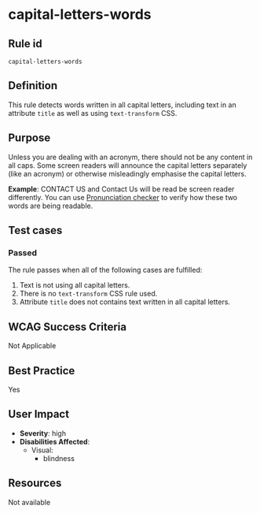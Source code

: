 # capital-letters-words

## Rule id

`capital-letters-words`

## Definition

This rule detects words written in all capital letters, including text in an attribute `title` as well as using `text-transform` CSS.

## Purpose

Unless you are dealing with an acronym, there should not be any content in all caps. Some screen readers will announce the capital letters separately (like an acronym) or otherwise misleadingly emphasise the capital letters.

**Example**: CONTACT US and Contact Us will be read be screen reader differently. You can use [Pronunciation checker](https://voicenotebook.com/prononce.php) to verify how these two words are being readable.

## Test cases

### Passed

The rule passes when all of the following cases are fulfilled:

1. Text is not using all capital letters.
2. There is no `text-transform` CSS rule used.
3. Attribute `title` does not contains text written in all capital letters.

## WCAG Success Criteria

Not Applicable

## Best Practice

Yes

## User Impact

* **Severity**: high
* **Disabilities Affected**:
  * Visual:
    * blindness

## Resources

Not available
